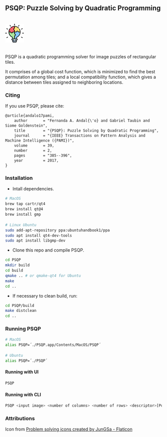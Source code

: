 ## PSQP: Puzzle Solving by Quadratic Programming

<img src="images/ico.png" width="60" vspace="20">

PSQP is a quadratic programming solver for image puzzles of rectangular tiles. 

It comprises of a global cost function, which is minimized to find the best permutation among tiles; and a local compatibility function, which gives a distance between tiles assigned to neighboring locations. 
<br clear="left"/>

### Citing

If you use PSQP, please cite:

    @article{andalo17pami,
        author       = "Fernanda A. Andal{\'o} and Gabriel Taubin and Siome Goldenstein",
        title        = "{PSQP}: Puzzle Solving by Quadratic Programming",
        journal      = "{IEEE} Transactions on Pattern Analysis and Machine Intelligence ({PAMI})",
        volume       = 39,
        number       = 2,
        pages        = "385--396",
        year         = 2017,
    }

### Installation

- Intall dependencies.
```bash
# MacOS
brew tap cartr/qt4
brew install qt@4
brew install gmp

# Linux Ubuntu
sudo add-apt-repository ppa:ubuntuhandbook1/ppa
sudo apt install qt4-dev-tools
sudo apt install libgmp-dev
```

- Clone this repo and compile PSQP.
```bash
cd PSQP
mkdir build
cd build
qmake .. # or qmake-qt4 for Ubuntu
make
cd ..
```

- If necessary to clean build, run:
```bash
cd PSQP/build
make distclean
cd ..
```

### Running PSQP
```bash
# MacOS
alias PSQP=´./PSQP.app/Contents/MacOS/PSQP´

# Ubuntu
alias PSQP=´./PSQP´
```
#### Running with UI
```bash
PSQP
```

#### Running with CLI
```bash
PSQP <input image> <number of columns> <number of rows> <descriptor>[Pomeranz|Gallagher] <parameter p> <parameter q>
```

### Attributions
Icon from <a href="https://www.flaticon.com/free-icons/problem-solving" title="problem solving icons">Problem solving icons created by JunGSa - Flaticon</a>